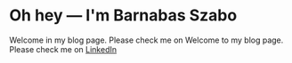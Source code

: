 Oh hey — I'm Barnabas Szabo
===============

Welcome in my blog page. Please check me on Welcome to my blog page. Please check me on [LinkedIn](https://www.linkedin.com/in/szabobarnabas/)
